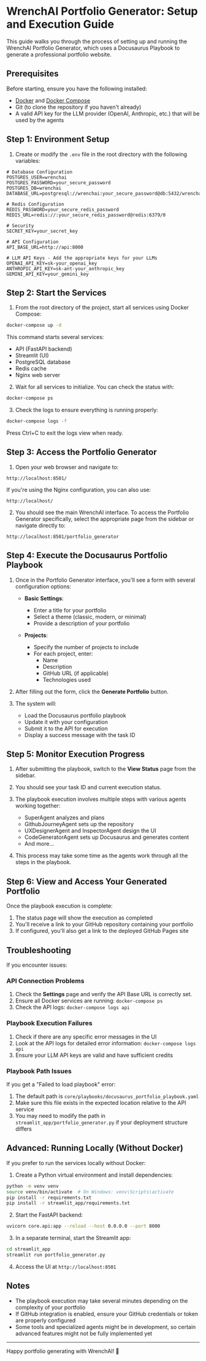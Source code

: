 # WrenchAI Portfolio Generator: Setup and Execution Guide

This guide walks you through the process of setting up and running the WrenchAI Portfolio Generator, which uses a Docusaurus Playbook to generate a professional portfolio website.

## Prerequisites

Before starting, ensure you have the following installed:

- [Docker](https://docs.docker.com/get-docker/) and [Docker Compose](https://docs.docker.com/compose/install/)
- Git (to clone the repository if you haven't already)
- A valid API key for the LLM provider (OpenAI, Anthropic, etc.) that will be used by the agents

## Step 1: Environment Setup

1. Create or modify the `.env` file in the root directory with the following variables:

```env
# Database Configuration
POSTGRES_USER=wrenchai
POSTGRES_PASSWORD=your_secure_password
POSTGRES_DB=wrenchai
DATABASE_URL=postgresql://wrenchai:your_secure_password@db:5432/wrenchai

# Redis Configuration
REDIS_PASSWORD=your_secure_redis_password
REDIS_URL=redis://:your_secure_redis_password@redis:6379/0

# Security
SECRET_KEY=your_secret_key

# API Configuration
API_BASE_URL=http://api:8000

# LLM API Keys - Add the appropriate keys for your LLMs
OPENAI_API_KEY=sk-your_openai_key
ANTHROPIC_API_KEY=sk-ant-your_anthropic_key
GEMINI_API_KEY=your_gemini_key
```

## Step 2: Start the Services

1. From the root directory of the project, start all services using Docker Compose:

```bash
docker-compose up -d
```

This command starts several services:
- API (FastAPI backend)
- Streamlit (UI)
- PostgreSQL database
- Redis cache
- Nginx web server

2. Wait for all services to initialize. You can check the status with:

```bash
docker-compose ps
```

3. Check the logs to ensure everything is running properly:

```bash
docker-compose logs -f
```

Press Ctrl+C to exit the logs view when ready.

## Step 3: Access the Portfolio Generator

1. Open your web browser and navigate to:

```
http://localhost:8501/
```

If you're using the Nginx configuration, you can also use:

```
http://localhost/
```

2. You should see the main WrenchAI interface. To access the Portfolio Generator specifically, select the appropriate page from the sidebar or navigate directly to:

```
http://localhost:8501/portfolio_generator
```

## Step 4: Execute the Docusaurus Portfolio Playbook

1. Once in the Portfolio Generator interface, you'll see a form with several configuration options:

   - **Basic Settings**:
     - Enter a title for your portfolio
     - Select a theme (classic, modern, or minimal)
     - Provide a description of your portfolio

   - **Projects**:
     - Specify the number of projects to include
     - For each project, enter:
       - Name
       - Description
       - GitHub URL (if applicable)
       - Technologies used

2. After filling out the form, click the **Generate Portfolio** button.

3. The system will:
   - Load the Docusaurus portfolio playbook
   - Update it with your configuration
   - Submit it to the API for execution
   - Display a success message with the task ID

## Step 5: Monitor Execution Progress

1. After submitting the playbook, switch to the **View Status** page from the sidebar.

2. You should see your task ID and current execution status.

3. The playbook execution involves multiple steps with various agents working together:
   - SuperAgent analyzes and plans
   - GithubJourneyAgent sets up the repository
   - UXDesignerAgent and InspectorAgent design the UI
   - CodeGeneratorAgent sets up Docusaurus and generates content
   - And more...

4. This process may take some time as the agents work through all the steps in the playbook.

## Step 6: View and Access Your Generated Portfolio

Once the playbook execution is complete:

1. The status page will show the execution as completed
2. You'll receive a link to your GitHub repository containing your portfolio
3. If configured, you'll also get a link to the deployed GitHub Pages site

## Troubleshooting

If you encounter issues:

### API Connection Problems

1. Check the **Settings** page and verify the API Base URL is correctly set.
2. Ensure all Docker services are running: `docker-compose ps`
3. Check the API logs: `docker-compose logs api`

### Playbook Execution Failures

1. Check if there are any specific error messages in the UI
2. Look at the API logs for detailed error information: `docker-compose logs api`
3. Ensure your LLM API keys are valid and have sufficient credits

### Playbook Path Issues

If you get a "Failed to load playbook" error:

1. The default path is `core/playbooks/docusaurus_portfolio_playbook.yaml`
2. Make sure this file exists in the expected location relative to the API service
3. You may need to modify the path in `streamlit_app/portfolio_generator.py` if your deployment structure differs

## Advanced: Running Locally (Without Docker)

If you prefer to run the services locally without Docker:

1. Create a Python virtual environment and install dependencies:

```bash
python -m venv venv
source venv/bin/activate  # On Windows: venv\Scripts\activate
pip install -r requirements.txt
pip install -r streamlit_app/requirements.txt
```

2. Start the FastAPI backend:

```bash
uvicorn core.api:app --reload --host 0.0.0.0 --port 8000
```

3. In a separate terminal, start the Streamlit app:

```bash
cd streamlit_app
streamlit run portfolio_generator.py
```

4. Access the UI at `http://localhost:8501`

## Notes

- The playbook execution may take several minutes depending on the complexity of your portfolio
- If GitHub integration is enabled, ensure your GitHub credentials or token are properly configured
- Some tools and specialized agents might be in development, so certain advanced features might not be fully implemented yet

---

Happy portfolio generating with WrenchAI! 🔧